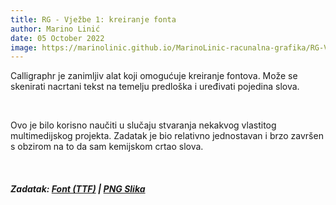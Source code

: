 ```yaml
---
title: RG - Vježbe 1: kreiranje fonta
author: Marino Linić
date: 05 October 2022
image: https://marinolinic.github.io/MarinoLinic-racunalna-grafika/RG-Vje%C5%BEbe-1_Font/MarinoLinic.png
---
```


Calligraphr je zanimljiv alat koji omogućuje kreiranje fontova. Može se skenirati nacrtani tekst na temelju predloška i uređivati pojedina slova.

<br/>

Ovo je bilo korisno naučiti u slučaju stvaranja nekakvog vlastitog multimedijskog projekta. Zadatak je bio relativno jednostavan i brzo završen s obzirom na to da sam kemijskom crtao slova.

<br/>

##### Zadatak: [Font (TTF)](https://github.com/MarinoLinic/MarinoLinic-racunalna-grafika/blob/main/RG-Vje%C5%BEbe-1_Font/Jokefont-Regular.ttf) | [PNG Slika](https://marinolinic.github.io/MarinoLinic-racunalna-grafika/RG-Vje%C5%BEbe-1_Font/MarinoLinic.png)
